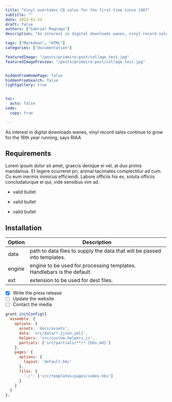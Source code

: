 ```yaml
---
title: "Vinyl overtakes CD sales for the first time since 1987"
subtitle: ""
date: 2023-01-23
draft: false
authors: ["Gabriel Magnago"]
description: "As interest in digital downloads wanes, vinyl record sales continue to grow for the 16th year running, says RIAA"

tags: ["Markdown", "HTML"]
categories: ["documentation"]

featuredImage: "/posts/primeiro-post/collage_test.jpg"
featuredImagePreview: "/posts/primeiro-post/collage_test.jpg"


hiddenFromHomePage: false
hiddenFromSearch: false
lightgallery: true


toc:
  auto: false
code:
  copy: true

---
```


As interest in digital downloads wanes, vinyl record sales continue to grow for the 16th year running, says RIAA
<!--more-->


## Requirements

Lorem ipsum dolor sit amet, graecis denique ei vel, at duo primis mandamus. Et legere ocurreret pri,
animal tacimates complectitur ad cum. Cu eum inermis inimicus efficiendi. Labore officiis his ex,
soluta officiis concludaturque ei qui, vide sensibus vim ad.

* valid bullet
- valid bullet
+ valid bullet

## Installation

| Option | Description |
| ------ | ----------- |
| data   | path to data files to supply the data that will be passed into templates. |
| engine | engine to be used for processing templates. Handlebars is the default. |
| ext    | extension to be used for dest files. |

- [x] Write the press release
- [ ] Update the website
- [ ] Contact the media

```js
grunt.initConfig({
  assemble: {
    options: {
      assets: 'docs/assets',
      data: 'src/data/*.{json,yml}',
      helpers: 'src/custom-helpers.js',
      partials: ['src/partials/**/*.{hbs,md}']
    },
    pages: {
      options: {
        layout: 'default.hbs'
      },
      files: {
        './': ['src/templates/pages/index.hbs']
      }
    }
  }
};
```